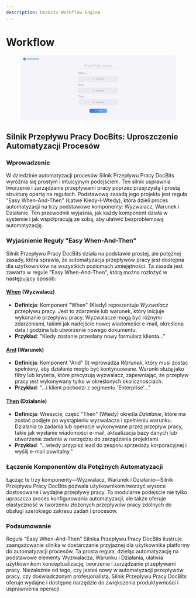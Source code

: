```yaml
---
description: DocBits Workflow Engine
---
```


# Workflow

<figure><img src="../../.gitbook/assets/Bildschirmfoto 2024-03-12 um 19.42.57.png" alt=""><figcaption></figcaption></figure>

## Silnik Przepływu Pracy DocBits: Uproszczenie Automatyzacji Procesów

### Wprowadzenie

W dziedzinie automatyzacji procesów Silnik Przepływu Pracy DocBits wyróżnia się prostym i intuicyjnym podejściem. Ten silnik usprawnia tworzenie i zarządzanie przepływami pracy poprzez przejrzystą i prostą strukturę opartą na regułach. Podstawową zasadą jego projektu jest reguła "Easy When-And-Then" (Łatwe Kiedy-I-Wtedy), która dzieli proces automatyzacji na trzy podstawowe komponenty: Wyzwalacz, Warunek i Działanie. Ten przewodnik wyjaśnia, jak każdy komponent działa w systemie i jak współpracują ze sobą, aby ułatwić bezproblemową automatyzację.

### Wyjaśnienie Reguły "Easy When-And-Then"

Silnik Przepływu Pracy DocBits działa na podstawie prostej, ale potężnej zasady, która sprawia, że automatyzacja przepływów pracy jest dostępna dla użytkowników na wszystkich poziomach umiejętności. Ta zasada jest zawarta w regule "Easy When-And-Then", którą można rozłożyć w następujący sposób:

#### [When](./#when-trigger) (Wyzwalacz)

* **Definicja**: Komponent "When" (Kiedy) reprezentuje _Wyzwalacz_ przepływu pracy. Jest to zdarzenie lub warunek, który inicjuje wykonanie przepływu pracy. Wyzwalacze mogą być różnymi zdarzeniami, takimi jak nadejście nowej wiadomości e-mail, określona data i godzina lub utworzenie nowego dokumentu.
* **Przykład**: "Kiedy zostanie przesłany nowy formularz klienta..."

#### [And](./#and-condition) (Warunek)

* **Definicja**: Komponent "And" (I) wprowadza _Warunek_, który musi zostać spełniony, aby działanie mogło być kontynuowane. Warunki służą jako filtry lub kryteria, które precyzują wyzwalacz, zapewniając, że przepływ pracy jest wykonywany tylko w określonych okolicznościach.
* **Przykład**: "...i klient pochodzi z segmentu 'Enterprise'..."

#### [Then](./#then-action) (Działanie)

* **Definicja**: Wreszcie, część "Then" (Wtedy) określa _Działanie_, które ma zostać podjęte po wystąpieniu wyzwalacza i spełnieniu warunku. Działania to zadania lub operacje wykonywane przez przepływ pracy, takie jak wysłanie wiadomości e-mail, aktualizacja bazy danych lub utworzenie zadania w narzędziu do zarządzania projektami.
* **Przykład**: "...wtedy przypisz lead do zespołu sprzedaży korporacyjnej i wyślij e-mail powitalny."

### Łączenie Komponentów dla Potężnych Automatyzacji

Łącząc te trzy komponenty—Wyzwalacz, Warunek i Działanie—Silnik Przepływu Pracy DocBits pozwala użytkownikom tworzyć wysoce dostosowane i wydajne przepływy pracy. To modularne podejście nie tylko upraszcza proces konfigurowania automatyzacji, ale także oferuje elastyczność w tworzeniu złożonych przepływów pracy zdolnych do obsługi szerokiego zakresu zadań i procesów.

### Podsumowanie

Reguła "Easy When-And-Then" Silnika Przepływu Pracy DocBits ilustruje zaangażowanie silnika w dostarczanie przyjaznej dla użytkownika platformy do automatyzacji procesów. Ta prosta reguła, dzieląc automatyzację na podstawowe elementy Wyzwalacza, Warunku i Działania, ułatwia użytkownikom konceptualizację, tworzenie i zarządzanie przepływami pracy. Niezależnie od tego, czy jesteś nowy w automatyzacji przepływów pracy, czy doświadczonym profesjonalistą, Silnik Przepływu Pracy DocBits oferuje wydajne i dostępne narzędzie do zwiększenia produktywności i usprawnienia operacji.

